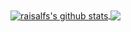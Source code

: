 <a href="https://github.com/raisalfs/github-readme-stats">
  <img align="center" src="https://github-readme-stats.vercel.app/api?username=raisalfs&show_icons=true&include_all_commits=true&theme=material-palenight" alt="raisalfs's github stats" />
</a>
<a href="https://github.com/anuraghazra/github-readme-stats">
  <img align="center" src="https://github-readme-stats.vercel.app/api/top-langs/?username=raisalfs&layout=compact&theme=material-palenight" />
</a>
